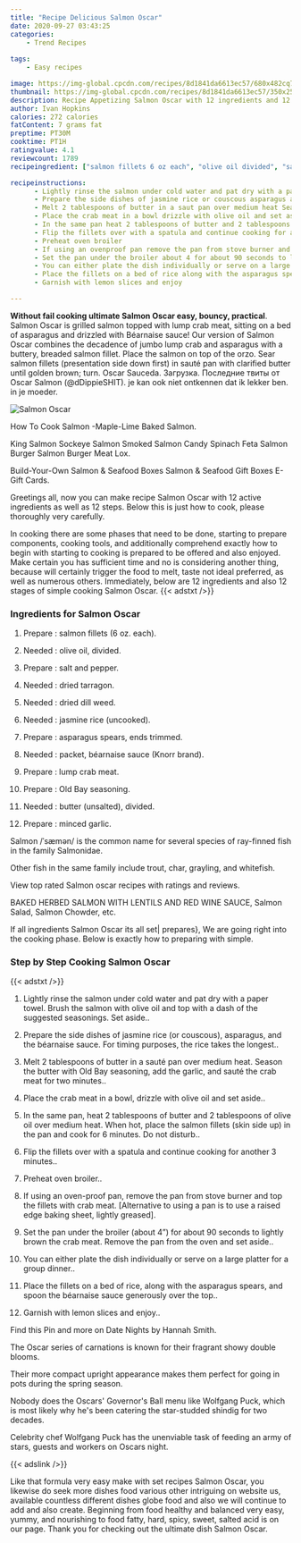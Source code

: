 ```yaml
---
title: "Recipe Delicious Salmon Oscar"
date: 2020-09-27 03:43:25
categories:
    - Trend Recipes
    
tags:
    - Easy recipes

image: https://img-global.cpcdn.com/recipes/8d1841da6613ec57/680x482cq70/salmon-oscar-recipe-main-photo.jpg
thumbnail: https://img-global.cpcdn.com/recipes/8d1841da6613ec57/350x250cq70/salmon-oscar-recipe-main-photo.jpg
description: Recipe Appetizing Salmon Oscar with 12 ingredients and 12 stages of easy cooking.
author: Ivan Hopkins
calories: 272 calories
fatContent: 7 grams fat
preptime: PT30M
cooktime: PT1H
ratingvalue: 4.1
reviewcount: 1789
recipeingredient: ["salmon fillets 6 oz each", "olive oil divided", "salt and pepper", "dried tarragon", "dried dill weed", "jasmine rice uncooked", "asparagus spears ends trimmed", "packet barnaise sauce Knorr brand", "lump crab meat", "Old Bay seasoning", "butter unsalted divided", "minced garlic"]

recipeinstructions: 
      - Lightly rinse the salmon under cold water and pat dry with a paper towel Brush the salmon with olive oil and top with a dash of the suggested seasonings Set aside 
      - Prepare the side dishes of jasmine rice or couscous asparagus and the barnaise sauce For timing purposes the rice takes the longest 
      - Melt 2 tablespoons of butter in a saut pan over medium heat Season the butter with Old Bay seasoning add the garlic and saut the crab meat for two minutes 
      - Place the crab meat in a bowl drizzle with olive oil and set aside 
      - In the same pan heat 2 tablespoons of butter and 2 tablespoons of olive oil over medium heat When hot place the salmon fillets skin side up in the pan and cook for 6 minutes Do not disturb 
      - Flip the fillets over with a spatula and continue cooking for another 3 minutes 
      - Preheat oven broiler 
      - If using an ovenproof pan remove the pan from stove burner and top the fillets with crab meat Alternative to using a pan is to use a raised edge baking sheet lightly greased 
      - Set the pan under the broiler about 4 for about 90 seconds to lightly brown the crab meat Remove the pan from the oven and set aside 
      - You can either plate the dish individually or serve on a large platter for a group dinner 
      - Place the fillets on a bed of rice along with the asparagus spears and spoon the barnaise sauce generously over the top 
      - Garnish with lemon slices and enjoy

---
```




**Without fail cooking ultimate Salmon Oscar easy, bouncy, practical**. Salmon Oscar is grilled salmon topped with lump crab meat, sitting on a bed of asparagus and drizzled with Béarnaise sauce! Our version of Salmon Oscar combines the decadence of jumbo lump crab and asparagus with a buttery, breaded salmon fillet. Place the salmon on top of the orzo. Sear salmon fillets (presentation side down first) in sauté pan with clarified butter until golden brown; turn. Oscar Sauceda. Загрузка. Последние твиты от Oscar Salmon (@dDippieSHIT). je kan ook niet ontkennen dat ik lekker ben. in je moeder.


![Salmon Oscar](https://img-global.cpcdn.com/recipes/8d1841da6613ec57/680x482cq70/salmon-oscar-recipe-main-photo.jpg "Salmon Oscar")



How To Cook Salmon -Maple-Lime Baked Salmon.

King Salmon Sockeye Salmon Smoked Salmon Candy Spinach Feta Salmon Burger Salmon Burger Meat Lox.

Build-Your-Own Salmon &amp; Seafood Boxes Salmon &amp; Seafood Gift Boxes E-Gift Cards.


Greetings all, now you can make recipe Salmon Oscar with 12 active ingredients as well as 12 steps. Below this is just how to cook, please thoroughly very carefully.

In cooking there are some phases that need to be done, starting to prepare components, cooking tools, and additionally comprehend exactly how to begin with starting to cooking is prepared to be offered and also enjoyed. Make certain you has sufficient time and no is considering another thing, because will certainly trigger the food to melt, taste not ideal preferred, as well as numerous others. Immediately, below are 12 ingredients and also 12 stages of simple cooking Salmon Oscar.
{{< adstxt />}}

### Ingredients for Salmon Oscar


1. Prepare  : salmon fillets (6 oz. each).

1. Needed  : olive oil, divided.

1. Prepare  : salt and pepper.

1. Needed  : dried tarragon.

1. Needed  : dried dill weed.

1. Needed  : jasmine rice (uncooked).

1. Prepare  : asparagus spears, ends trimmed.

1. Needed  : packet, béarnaise sauce (Knorr brand).

1. Prepare  : lump crab meat.

1. Prepare  : Old Bay seasoning.

1. Needed  : butter (unsalted), divided.

1. Prepare  : minced garlic.


Salmon /ˈsæmən/ is the common name for several species of ray-finned fish in the family Salmonidae.

Other fish in the same family include trout, char, grayling, and whitefish.

View top rated Salmon oscar recipes with ratings and reviews.

BAKED HERBED SALMON WITH LENTILS AND RED WINE SAUCE, Salmon Salad, Salmon Chowder, etc.


If all ingredients Salmon Oscar its all set| prepares}, We are going right into the cooking phase. Below is exactly how to preparing with simple.

### Step by Step Cooking Salmon Oscar

{{< adstxt />}}


1. Lightly rinse the salmon under cold water and pat dry with a paper towel. Brush the salmon with olive oil and top with a dash of the suggested seasonings. Set aside..



1. Prepare the side dishes of jasmine rice (or couscous), asparagus, and the béarnaise sauce. For timing purposes, the rice takes the longest..



1. Melt 2 tablespoons of butter in a sauté pan over medium heat. Season the butter with Old Bay seasoning, add the garlic, and sauté the crab meat for two minutes..



1. Place the crab meat in a bowl, drizzle with olive oil and set aside..



1. In the same pan, heat 2 tablespoons of butter and 2 tablespoons of olive oil over medium heat. When hot, place the salmon fillets (skin side up) in the pan and cook for 6 minutes. Do not disturb..



1. Flip the fillets over with a spatula and continue cooking for another 3 minutes..



1. Preheat oven broiler..



1. If using an oven-proof pan, remove the pan from stove burner and top the fillets with crab meat. [Alternative to using a pan is to use a raised edge baking sheet, lightly greased].



1. Set the pan under the broiler (about 4”) for about 90 seconds to lightly brown the crab meat. Remove the pan from the oven and set aside..



1. You can either plate the dish individually or serve on a large platter for a group dinner..



1. Place the fillets on a bed of rice, along with the asparagus spears, and spoon the béarnaise sauce generously over the top..



1. Garnish with lemon slices and enjoy..




Find this Pin and more on Date Nights by Hannah Smith.

The Oscar series of carnations is known for their fragrant showy double blooms.

Their more compact upright appearance makes them perfect for going in pots during the spring season.

Nobody does the Oscars&#39; Governor&#39;s Ball menu like Wolfgang Puck, which is most likely why he&#39;s been catering the star-studded shindig for two decades.

Celebrity chef Wolfgang Puck has the unenviable task of feeding an army of stars, guests and workers on Oscars night.


{{< adslink />}}

Like that formula very easy make with set recipes Salmon Oscar, you likewise do seek more dishes food various other intriguing on website us, available countless different dishes globe food and also we will continue to add and also create. Beginning from food healthy and balanced very easy, yummy, and nourishing to food fatty, hard, spicy, sweet, salted acid is on our page. Thank you for checking out the ultimate dish Salmon Oscar.
